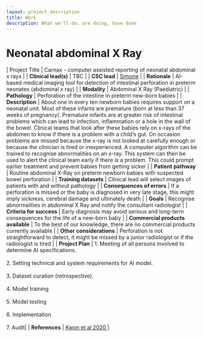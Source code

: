 ```yaml
---
layout: project_description
title: Work
description: What we'll do, are doing, have done
---
```


# **Neonatal abdominal X Ray**

| Project Title | Carnax - computer assisted reporting of neonatal abdominal x rays |
| <b>Clinical lead(s)</b> | TBC |
| <b>CSC lead</b> | [Simone](/team.html) |
| <b>Rationale</b> | AI-based medical imaging tool for detection of intestinal perforation in preterm neonates (abdominal x ray)  |
| <b>Modality</b> | Abdominal X Ray (Paediatric) |
| <b>Pathology</b> | Perforation of the intestine in preterm new-born babies |
| <b>Description</b> | About one in every ten newborn babies requires support on a neonatal unit. Most of these infants are premature (born at less than 37 weeks of pregnancy). Premature infants are at greater risk of intestinal problems which can lead to infection, inflammation or a hole in the wall of the bowel. Clinical teams that look after these babies rely on x-rays of the abdomen to know if there is a problem with a child’s gut. On occasion problems are missed because the x-ray is not looked at carefully enough or because the clinician is tired or inexperienced. A computer algorithm can be trained to recognise abnormalities on an x-ray. This system can then be used to alert the clinical team early if there is a problem. This could prompt earlier treatment and prevent babies from getting sicker |
| <b>Patient pathway</b> | Routine abdominal X-Ray on preterm newborn babies with suspected bowel perforation |
| <b>Training datasets</b> | Clinical lead will select images of patients with and without pathology |
| <b>Consequences of errors</b> | If a perforation is missed or the baby is diagnosed in very late stage, this might imply sickness, cerebral damage and ultimately death |
| <b>Goals</b> | Recognise abnormalities in abdominal X Ray and notify the consultant radiologist |
| <b>Criteria for success</b> | Early diagnosis may avoid serious and long-term consequences for the life of a new-born baby |
| <b>Commercial products available</b> | To the best of our knowledge, there are no commercial products currently available |
| <b>Other considerations</b> | Perforation is not straightforward to detect, it might be missed by a junior radiologist or if the radiologist is tired |
| <b>Project Plan</b> | 1.	Meeting of all persons involved to determine AI specifications. <br><br> 2.	Setting technical and system requirements for AI model. <br> <br> 3. Dataset curation (retrospective). <br><br> 4.	Model training<br><br>5.	Model testing <br><br>6.	Implementation <br><br>7. Audit|
| <b>References</b> | <a href="https://doi.org/10.1038/s41598-020-74653-1"> Kwon et al 2020 </a> |